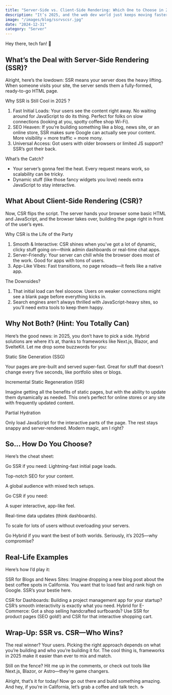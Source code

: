 ```yaml
---
title: "Server-Side vs. Client-Side Rendering: Which One to Choose in 2025?"
description: "It’s 2025, and the web dev world just keeps moving faster than my morning coffee routine in SoCal. If you’re here, you’re probably wondering whether Server-Side Rendering (SSR) or Client-Side Rendering (CSR) is the right pick for your next big project. Spoiler alert: there’s no one-size-fits-all answer, but don’t worry—I’ve got you covered. Let’s break it all down in simple terms and help you make the call!"
image: "/images/blog/ssrvscsr.jpg"
date: "2024-12-31"
category: "Server"
---
```



Hey there, tech fan! 👋

## What’s the Deal with Server-Side Rendering (SSR)?

Alright, here’s the lowdown: SSR means your server does the heavy lifting. When someone visits your site, the server sends them a fully-formed, ready-to-go HTML page.

Why SSR is Still Cool in 2025 ?
1. Fast Initial Loads: Your users see the content right away. No waiting around for JavaScript to do its thing. Perfect for folks on slow connections (looking at you, spotty coffee shop Wi-Fi).
2. SEO Heaven: If you’re building something like a blog, news site, or an online store, SSR makes sure Google can actually see your content. More visibility = more traffic = more mony.
3. Universal Access: Got users with older browsers or limited JS support? SSR’s got their back.

What’s the Catch?
   - Your server’s gonna feel the heat. Every request means work, so scalability can be tricky.
   - Dynamic stuff (like those fancy widgets you love) needs extra JavaScript to stay interactive.

## What About Client-Side Rendering (CSR)?

Now, CSR flips the script. The server hands your browser some basic HTML and JavaScript, and the browser takes over, building the page right in front of the user’s eyes.

Why CSR is the Life of the Party
1. Smooth & Interactive: CSR shines when you’ve got a lot of dynamic, clicky stuff going on—think admin dashboards or real-time chat apps.
2. Server-Friendly: Your server can chill while the browser does most of the work. Good for apps with tons of users.
3. App-Like Vibes: Fast transitions, no page reloads—it feels like a native app.

The Downsides?
1. That initial load can feel sloooow. Users on weaker connections might see a blank page before everything kicks in.
2. Search engines aren’t always thrilled with JavaScript-heavy sites, so you’ll need extra tools to keep them happy.

## Why Not Both? (Hint: You Totally Can)

Here’s the good news: in 2025, you don’t have to pick a side. Hybrid solutions are where it’s at, thanks to frameworks like Next.js, Blazor, and SvelteKit. Let me drop some buzzwords for you:

Static Site Generation (SSG)

Your pages are pre-built and served super-fast. Great for stuff that doesn’t change every five seconds, like portfolio sites or blogs.

Incremental Static Regeneration (ISR)

Imagine getting all the benefits of static pages, but with the ability to update them dynamically as needed. This one’s perfect for online stores or any site with frequently updated content.

Partial Hydration

Only load JavaScript for the interactive parts of the page. The rest stays snappy and server-rendered. Modern magic, am I right?

## So… How Do You Choose?

Here’s the cheat sheet:

Go SSR if you need:
Lightning-fast initial page loads.

Top-notch SEO for your content.

A global audience with mixed tech setups.

Go CSR if you need:

A super interactive, app-like feel.

Real-time data updates (think dashboards).

To scale for lots of users without overloading your servers.

Go Hybrid if you want the best of both worlds. Seriously, it’s 2025—why compromise?

## Real-Life Examples

Here’s how I’d play it:

SSR for Blogs and News Sites: Imagine dropping a new blog post about the best coffee spots in California. You want that to load fast and rank high on Google. SSR’s your bestie here.

CSR for Dashboards: Building a project management app for your startup? CSR’s smooth interactivity is exactly what you need.
Hybrid for E-Commerce: Got a shop selling handcrafted surfboards? Use SSR for product pages (SEO gold!) and CSR for that interactive shopping cart.


## Wrap-Up: SSR vs. CSR—Who Wins?

The real winner? Your users. Picking the right approach depends on what you’re building and who you’re building it for. The cool thing is, frameworks in 2025 make it easier than ever to mix and match.

Still on the fence? Hit me up in the comments, or check out tools like Next.js, Blazor, or Astro—they’re game changers.

Alright, that’s it for today! Now go out there and build something amazing. And hey, if you’re in California, let’s grab a coffee and talk tech. ☕
